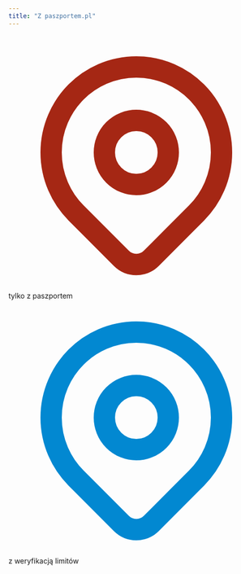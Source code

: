 ```yaml
---
title: "Z paszportem.pl"
---
```

<div class="container mx-auto">
  <div class="grid grid-cols-2 gap-6 p-2">
    <div class="flex justify-center rounded-xl p-2">
      <svg xmlns="http://www.w3.org/2000/svg" class="h-6 w-6" fill="none" viewBox="0 0 24 24" stroke="rgb(165, 39, 20)">
        <path stroke-linecap="round" stroke-linejoin="round" stroke-width="2" d="M17.657 16.657L13.414 20.9a1.998 1.998 0 01-2.827 0l-4.244-4.243a8 8 0 1111.314 0z" />
        <path stroke-linecap="round" stroke-linejoin="round" stroke-width="2" d="M15 11a3 3 0 11-6 0 3 3 0 016 0z" />
      </svg>
      tylko z paszportem
    </div>
    <div class="flex justify-center rounded-xl p-2">
      <svg xmlns="http://www.w3.org/2000/svg" class="h-6 w-6" fill="none" viewBox="0 0 24 24" stroke="rgb(2, 136, 209)">
        <path stroke-linecap="round" stroke-linejoin="round" stroke-width="2" d="M17.657 16.657L13.414 20.9a1.998 1.998 0 01-2.827 0l-4.244-4.243a8 8 0 1111.314 0z" />
        <path stroke-linecap="round" stroke-linejoin="round" stroke-width="2" d="M15 11a3 3 0 11-6 0 3 3 0 016 0z" />
      </svg>
      z weryfikacją limitów
    </div>
  </div>
</div>


<div class="flex flex-col h-screen" id="map"></div>

<script type="text/javascript">
var map = L.map('map').setView([52.121, 19.108], 7);
L.tileLayer('https://{s}.tile.openstreetmap.org/{z}/{x}/{y}.png', { attribution: '&copy; <a href="https://www.openstreetmap.org copyright">OpenStreetMap</a> contributors'}).addTo(map);

var iconRed = L.icon({
    iconUrl: 'icon-red.png',
    iconSize: [32, 32],
    iconAnchor: [32, 32],
    popupAnchor: [-16, -32],
});

var iconBlue = L.icon({
    iconUrl: 'icon-blue.png',
    iconSize: [32, 32],
    iconAnchor: [32, 32],
    popupAnchor: [-16, -32],
});

L.marker([52.4103899, 
            16.9028708], {icon: iconRed}).addTo(map).bindPopup('Min\'s Table').on('click', function () { this.openPopup();});
L.marker([52.2417036, 
            21.003417], {icon: iconRed}).addTo(map).bindPopup('Der Elefant').on('click', function () { this.openPopup();});
L.marker([52.2267835, 
            21.023166], {icon: iconRed}).addTo(map).bindPopup('Klub SPATiF').on('click', function () { this.openPopup();});
L.marker([52.4108548, 
            16.9259891], {icon: iconRed}).addTo(map).bindPopup('TWELVE COCKTAILS & Co.').on('click', function () { this.openPopup();});
L.marker([52.2203597, 
            21.0230554], {icon: iconRed}).addTo(map).bindPopup('JOEL SHARING CONCEPT').on('click', function () { this.openPopup();});
L.marker([52.2247013, 
            21.0078614], {icon: iconRed}).addTo(map).bindPopup('Bar Pacyfik').on('click', function () { this.openPopup();});
L.marker([52.220011, 
            21.017018], {icon: iconRed}).addTo(map).bindPopup('Veganda').on('click', function () { this.openPopup();});
L.marker([52.2267569, 
            21.0226229], {icon: iconRed}).addTo(map).bindPopup('Peaches Gastro Girls').on('click', function () { this.openPopup();});
L.marker([52.2300339, 
            21.021732], {icon: iconRed}).addTo(map).bindPopup('Wozownia').on('click', function () { this.openPopup();});
L.marker([52.2413639, 
            21.0234172], {icon: iconRed}).addTo(map).bindPopup('SAM Powiśle').on('click', function () { this.openPopup();});
L.marker([52.4076533, 
            16.9192016], {icon: iconRed}).addTo(map).bindPopup('Centrum Kultury - Zamek Cesarski w Poznaniu').on('click', function () { this.openPopup();});
L.marker([51.105003, 
            17.033076], {icon: iconRed}).addTo(map).bindPopup('Wrocławski Teatr Komedia').on('click', function () { this.openPopup();});
L.marker([50.66624, 
            17.920252], {icon: iconRed}).addTo(map).bindPopup('Ceska hospoda "U Czechofila"').on('click', function () { this.openPopup();});
L.marker([53.1249411, 
            23.1541319], {icon: iconRed}).addTo(map).bindPopup('Osteria Wino i smak').on('click', function () { this.openPopup();});
L.marker([52.2360819, 
            21.011466], {icon: iconRed}).addTo(map).bindPopup('AïOLI Cantine Bar Cafe Deli').on('click', function () { this.openPopup();});
L.marker([52.4103805, 
            16.9028648], {icon: iconRed}).addTo(map).bindPopup('Kim Chi Ken').on('click', function () { this.openPopup();});
L.marker([52.2232018, 
            21.0086021], {icon: iconRed}).addTo(map).bindPopup('SOFRA cafe&restaurant').on('click', function () { this.openPopup();});
L.marker([52.182329, 
            21.0195804], {icon: iconRed}).addTo(map).bindPopup('Piwna Beczka').on('click', function () { this.openPopup();});
L.marker([52.2363222, 
            21.0048556], {icon: iconRed}).addTo(map).bindPopup('Coffeedesk Kawiarnia - Próżna 7').on('click', function () { this.openPopup();});
L.marker([52.408034, 
            16.9323671], {icon: iconRed}).addTo(map).bindPopup('Brovaria').on('click', function () { this.openPopup();});
L.marker([54.5145858, 
            18.5496075], {icon: iconRed}).addTo(map).bindPopup('F. Minga').on('click', function () { this.openPopup();});
L.marker([52.2670203, 
            20.9805803], {icon: iconRed}).addTo(map).bindPopup('Kalinowe Serce').on('click', function () { this.openPopup();});
L.marker([52.2311858, 
            21.0065384], {icon: iconBlue}).addTo(map).bindPopup('Kinoteka w PKiN').on('click', function () { this.openPopup();});
L.marker([54.343065, 
            18.661191], {icon: iconBlue}).addTo(map).bindPopup('Nie/Mięsny').on('click', function () { this.openPopup();});
L.marker([52.1216001, 
            20.7267852], {icon: iconBlue}).addTo(map).bindPopup('"Weranda Marii Domańskiej"').on('click', function () { this.openPopup();});
L.marker([51.1084155, 
            17.0241875], {icon: iconBlue}).addTo(map).bindPopup('VaffaNapoli').on('click', function () { this.openPopup();});
L.marker([52.2943868, 
            20.8131161], {icon: iconBlue}).addTo(map).bindPopup('Pizzeria Mięta').on('click', function () { this.openPopup();});
L.marker([51.245033, 
            22.550885], {icon: iconBlue}).addTo(map).bindPopup('Flying Tiger Copenhagen').on('click', function () { this.openPopup();});
L.marker([52.3024053, 
            21.0575808], {icon: iconBlue}).addTo(map).bindPopup('Multikino Targówek').on('click', function () { this.openPopup();});
</script>